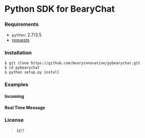 Python SDK for BearyChat
====

### Requirements
- `python`: 2.7/3.5
- [requests](https://github.com/kennethreitz/requests)

### Installation

```bash
$ git clone https://github.com/bearyinnovative/pybearychat.git
$ cd pybearychat
$ python setup.py install
```

### Examples

#### Incoming

#### Real Time Message

### License
> MIT
